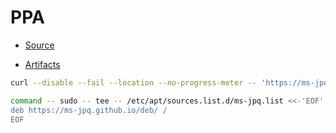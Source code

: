 # PPA

- [Source](https://github.com/ms-jpq/deb-src)

- [Artifacts](https://github.com/ms-jpq/deb)

```bash
curl --disable --fail --location --no-progress-meter -- 'https://ms-jpq.github.io/deb/pubkey.asc' | command -- sudo -- gpg --batch --dearmor --yes --output /etc/apt/trusted.gpg.d/ms-jpq.gpg
```

```bash
command -- sudo -- tee -- /etc/apt/sources.list.d/ms-jpq.list <<-'EOF'
deb https://ms-jpq.github.io/deb/ /
EOF
```

